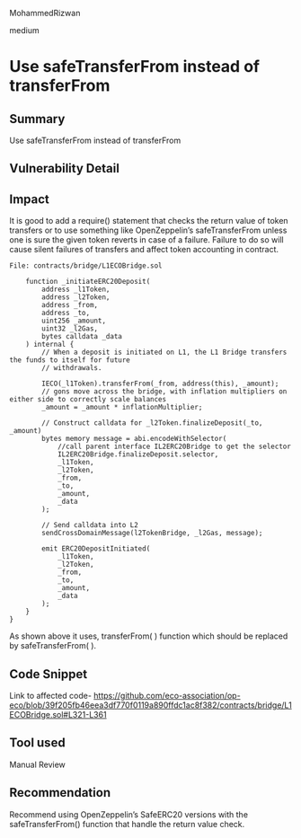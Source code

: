 MohammedRizwan

medium

# Use safeTransferFrom instead of transferFrom

## Summary
Use safeTransferFrom instead of transferFrom

## Vulnerability Detail
## Impact
It is good to add a require() statement that checks the return value of token transfers or to use something like OpenZeppelin’s safeTransferFrom unless one is sure the given token reverts in case of a failure. Failure to do so will cause silent failures of transfers and affect token accounting in contract.

```solidity
File: contracts/bridge/L1ECOBridge.sol

    function _initiateERC20Deposit(
        address _l1Token,
        address _l2Token,
        address _from,
        address _to,
        uint256 _amount,
        uint32 _l2Gas,
        bytes calldata _data
    ) internal {
        // When a deposit is initiated on L1, the L1 Bridge transfers the funds to itself for future
        // withdrawals.

        IECO(_l1Token).transferFrom(_from, address(this), _amount);
        // gons move across the bridge, with inflation multipliers on either side to correctly scale balances
        _amount = _amount * inflationMultiplier;

        // Construct calldata for _l2Token.finalizeDeposit(_to, _amount)
        bytes memory message = abi.encodeWithSelector(
            //call parent interface IL2ERC20Bridge to get the selector
            IL2ERC20Bridge.finalizeDeposit.selector,
            _l1Token,
            _l2Token,
            _from,
            _to,
            _amount,
            _data
        );

        // Send calldata into L2
        sendCrossDomainMessage(l2TokenBridge, _l2Gas, message);

        emit ERC20DepositInitiated(
            _l1Token,
            _l2Token,
            _from,
            _to,
            _amount,
            _data
        );
    }
}
```

As shown above it uses, transferFrom( ) function which should be replaced by safeTransferFrom( ).

## Code Snippet

Link to affected code-
https://github.com/eco-association/op-eco/blob/39f205fb46eea3df770f0119a890ffdc1ac8f382/contracts/bridge/L1ECOBridge.sol#L321-L361

## Tool used
Manual Review

## Recommendation
Recommend using OpenZeppelin’s SafeERC20 versions with the safeTransferFrom() function that handle the return value check.
